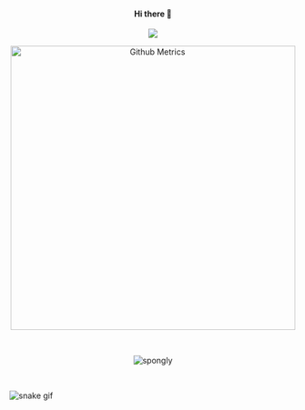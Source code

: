 <h4 align="center">Hi there 👋</h4>

<p align="center">
  <img src="https://github-readme-stats.vercel.app/api?username=spongly"/>
</p>

<p align="center">
<img width="500" src="https://metrics.lecoq.io/spongly" alt="Github Metrics">
</p>  

<br>
<p align="center"><p align="center"> <img src="https://komarev.com/ghpvc/?username=spongly" alt="spongly"/> </p>  </p>
<br>

![snake gif](https://github.com/YOUR_USERNAME/YOUR_USERNAME/blob/output/github-contribution-grid-snake.gif)

